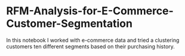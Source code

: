 # RFM-Analysis-for-E-Commerce-Customer-Segmentation

In this notebook I worked with e-commerce data and tried a clustering customers ten different segments based on their purchasing history.
